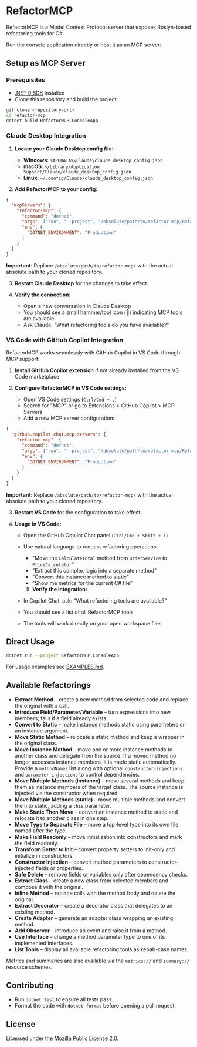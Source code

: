 # RefactorMCP

RefactorMCP is a Model Context Protocol server that exposes Roslyn-based refactoring tools for C#.

Run the console application directly or host it as an MCP server:

## Setup as MCP Server

### Prerequisites

- [.NET 9 SDK](https://dotnet.microsoft.com/download/dotnet/9.0) installed
- Clone this repository and build the project:
```bash
git clone <repository-url>
cd refactor-mcp
dotnet build RefactorMCP.ConsoleApp
```
### Claude Desktop Integration

1. **Locate your Claude Desktop config file:**
   - **Windows**: `%APPDATA%\Claude\claude_desktop_config.json`
   - **macOS**: `~/Library/Application Support/Claude/claude_desktop_config.json`
   - **Linux**: `~/.config/Claude/claude_desktop_config.json`

2. **Add RefactorMCP to your config:**
```json
{
  "mcpServers": {
    "refactor-mcp": {
      "command": "dotnet",
      "args": ["run", "--project", "/absolute/path/to/refactor-mcp/RefactorMCP.ConsoleApp"],
      "env": {
        "DOTNET_ENVIRONMENT": "Production"
      }
    }
  }
}
```
**Important**: Replace `/absolute/path/to/refactor-mcp/` with the actual absolute path to your cloned repository.

3. **Restart Claude Desktop** for the changes to take effect.

4. **Verify the connection:**
   - Open a new conversation in Claude Desktop
   - You should see a small hammer/tool icon (🔨) indicating MCP tools are available
   - Ask Claude: "What refactoring tools do you have available?"

### VS Code with GitHub Copilot Integration

RefactorMCP works seamlessly with GitHub Copilot in VS Code through MCP support:

1. **Install GitHub Copilot extension** if not already installed from the VS Code marketplace

2. **Configure RefactorMCP in VS Code settings:**
   - Open VS Code settings (`Ctrl/Cmd + ,`)
   - Search for "MCP" or go to Extensions > GitHub Copilot > MCP Servers
   - Add a new MCP server configuration:
```json
{
  "github.copilot.chat.mcp.servers": {
    "refactor-mcp": {
      "command": "dotnet",
      "args": ["run", "--project", "/absolute/path/to/refactor-mcp/RefactorMCP.ConsoleApp"],
      "env": {
        "DOTNET_ENVIRONMENT": "Production"
      }
    }
  }
}
```
**Important**: Replace `/absolute/path/to/refactor-mcp/` with the actual absolute path to your cloned repository.

3. **Restart VS Code** for the configuration to take effect.

4. **Usage in VS Code:**
   - Open the GitHub Copilot Chat panel (`Ctrl/Cmd + Shift + I`)
   - Use natural language to request refactoring operations:
     - "Move the `CalculateTotal` method from `OrderService` to `PriceCalculator`"
     - "Extract this complex logic into a separate method"
     - "Convert this instance method to static"
     - "Show me metrics for the current C# file"

     5. **Verify the integration:**
   - In Copilot Chat, ask: "What refactoring tools are available?"
   - You should see a list of all RefactorMCP tools
   - The tools will work directly on your open workspace files

## Direct Usage

```bash
dotnet run --project RefactorMCP.ConsoleApp
```

For usage examples see [EXAMPLES.md](./EXAMPLES.md).

## Available Refactorings

- **Extract Method** – create a new method from selected code and replace the original with a call.
- **Introduce Field/Parameter/Variable** – turn expressions into new members; fails if a field already exists.
- **Convert to Static** – make instance methods static using parameters or an instance argument.
- **Move Static Method** – relocate a static method and keep a wrapper in the original class.
- **Move Instance Method** – move one or more instance methods to another class and delegate from the source. If a moved method no longer accesses instance members, it is made static automatically. Provide a `methodNames` list along with optional `constructor-injections` and `parameter-injections` to control dependencies.
- **Move Multiple Methods (instance)** – move several methods and keep them as instance members of the target class. The source instance is injected via the constructor when required.
- **Move Multiple Methods (static)** – move multiple methods and convert them to static, adding a `this` parameter.
- **Make Static Then Move** – convert an instance method to static and relocate it to another class in one step.
- **Move Type to Separate File** – move a top-level type into its own file named after the type.
- **Make Field Readonly** – move initialization into constructors and mark the field readonly.
- **Transform Setter to Init** – convert property setters to init-only and initialize in constructors.
- **Constructor Injection** – convert method parameters to constructor-injected fields or properties.
- **Safe Delete** – remove fields or variables only after dependency checks.
- **Extract Class** – create a new class from selected members and compose it with the original.
- **Inline Method** – replace calls with the method body and delete the original.
- **Extract Decorator** – create a decorator class that delegates to an existing method.
- **Create Adapter** – generate an adapter class wrapping an existing method.
- **Add Observer** – introduce an event and raise it from a method.
- **Use Interface** – change a method parameter type to one of its implemented interfaces.
- **List Tools** – display all available refactoring tools as kebab-case names.

Metrics and summaries are also available via the `metrics://` and `summary://` resource schemes.

## Contributing

* Run `dotnet test` to ensure all tests pass.
* Format the code with `dotnet format` before opening a pull request.

## License

Licensed under the [Mozilla Public License 2.0](https://www.mozilla.org/MPL/2.0/).
